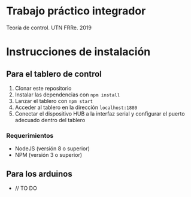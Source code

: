 # Trabajo práctico integrador

Teoría de control. UTN FRRe. 2019

# Instrucciones de instalación

## Para el tablero de control

1. Clonar este repositorio
1. Instalar las dependencias con ```npm install```
1. Lanzar el tablero con ```npm start```
1. Acceder al tablero en la dirección ```localhost:1880```
1. Conectar el dispositivo HUB a la interfaz serial y configurar el puerto adecuado dentro del tablero

### Requerimientos

* NodeJS (versión 8 o superior)
* NPM (versión 3 o superior)

## Para los arduinos

* // TO DO